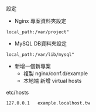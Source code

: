 設定
- Nginx 專案資料夾設定

```
local_path:/var/project"
```

- MySQL DB資料夾設定

```
local_path:/var/lib/mysql"
```

- 新增一個新專案
    - 複製 nginx/conf.d/example
    - 本地端 新增 virtual hosts

etc/hosts
```
127.0.0.1   example.localhost.tw
```